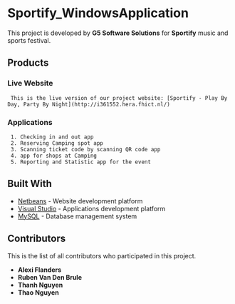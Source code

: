 # Sportify_WindowsApplication
  This project is developed by **G5 Software Solutions** for **Sportify** music and sports festival.

## Products
  ###  Live Website
     This is the live version of our project website: [Sportify - Play By Day, Party By Night](http://i361552.hera.fhict.nl/)
  ### Applications
     1. Checking in and out app
     2. Reserving Camping spot app
     3. Scanning ticket code by scanning QR code app
     4. app for shops at Camping
     5. Reporting and Statistic app for the event
  
## Built With

* [Netbeans](https://netbeans.org/) - Website development platform
* [Visual Studio](https://www.visualstudio.com/) - Applications development platform
* [MySQL](https://www.mysql.com/) - Database management system

## Contributors

This is the list of all contributors who participated in this project.

* **Alexi Flanders**
* **Ruben Van Den Brule**
* **Thanh Nguyen**
* **Thao Nguyen**

  
